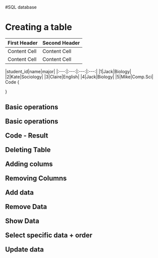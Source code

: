 #SQL database

<h1>Creating a table</h1>

| First Header  | Second Header |
| ------------- | ------------- |
| Content Cell  | Content Cell  |
| Content Cell  | Content Cell  |

|student_id|name|major|
|:---:|:---:|:---:|:---:|
|1|Jack|Biology|
|2|Kate|Sociology|
|3|Claire|English|
|4|Jack|Biology|
|5|Mike|Comp.Sci|
Code
{

}
<h2> Basic operations

Basic operations

Code -  Result


Deleting Table


Adding colums 

Removing Columns 

Add data

Remove Data

Show Data

Select specific data + order

Update data